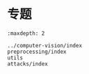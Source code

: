 # 专题

```{toctree}
:maxdepth: 2

../computer-vision/index
preprocessing/index
utils
attacks/index
```